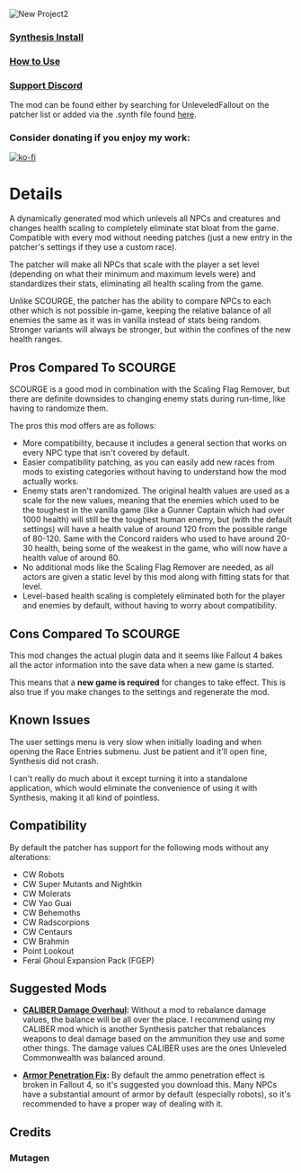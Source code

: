 ![New Project2](https://github.com/ReaperAnon/Unleveled-Commonwealth/assets/63963239/09265719-5be4-437a-9c80-c16186abcc1d)

### [Synthesis Install](https://github.com/Mutagen-Modding/Synthesis/wiki/Installation)
### [How to Use](https://github.com/Mutagen-Modding/Synthesis/wiki/Typical-Usage#adding-patchers)

### [Support Discord](https://discord.gg/u4zNjc2a)

The mod can be found either by searching for UnleveledFallout on the patcher list or added via the .synth file found [here](https://github.com/ReaperAnon/Unleveled-Commonwealth/releases/tag/meta).

### Consider donating if you enjoy my work:
[![ko-fi](https://ko-fi.com/img/githubbutton_sm.svg)](https://ko-fi.com/A0A6P3CRK)

# Details
A dynamically generated mod which unlevels all NPCs and creatures and changes health scaling to completely eliminate stat bloat from the game. Compatible with every mod without needing patches (just a new entry in the patcher's settings if they use a custom race). 

The patcher will make all NPCs that scale with the player a set level (depending on what their minimum and maximum levels were) and standardizes their stats, eliminating all health scaling from the game.

Unlike SCOURGE, the patcher has the ability to compare NPCs to each other which is not possible in-game, keeping the relative balance of all enemies the same as it was in vanilla instead of stats being random. Stronger variants will always be stronger, but within the confines of the new health ranges.

## Pros Compared To SCOURGE
SCOURGE is a good mod in combination with the Scaling Flag Remover, but there are definite downsides to changing enemy stats during run-time, like having to randomize them.

The pros this mod offers are as follows:
- More compatibility, because it includes a general section that works on every NPC type that isn't covered by default.
- Easier compatibility patching, as you can easily add new races from mods to existing categories without having to understand how the mod actually works.
- Enemy stats aren't randomized. The original health values are used as a scale for the new values, meaning that the enemies which used to be the toughest in the vanilla game (like a Gunner Captain which had over 1000 health) will still be the toughest human enemy, but (with the default settings) will have a health value of around 120 from the possible range of 80-120. Same with the Concord raiders who used to have around 20-30 health, being some of the weakest in the game, who will now have a health value of around 80. 
- No additional mods like the Scaling Flag Remover are needed, as all actors are given a static level by this mod along with fitting stats for that level.
- Level-based health scaling is completely eliminated both for the player and enemies by default, without having to worry about compatibility.

## Cons Compared To SCOURGE
This mod changes the actual plugin data and it seems like Fallout 4 bakes all the actor information into the save data when a new game is started.

This means that a **new game is required** for changes to take effect. This is also true if you make changes to the settings and regenerate the mod.

## Known Issues
The user settings menu is very slow when initially loading and when opening the Race Entries submenu. Just be patient and it'll open fine, Synthesis did not crash.

I can't really do much about it except turning it into a standalone application, which would eliminate the convenience of using it with Synthesis, making it all kind of pointless.

## Compatibility
By default the patcher has support for the following mods without any alterations:

- CW Robots
- CW Super Mutants and Nightkin
- CW Molerats
- CW Yao Guai
- CW Behemoths
- CW Radscorpions
- CW Centaurs
- CW Brahmin
- Point Lookout
- Feral Ghoul Expansion Pack (FGEP)

## Suggested Mods
- **[CALIBER Damage Overhaul](https://github.com/ReaperAnon/CALIBER-Damage-Overhaul):** Without a mod to rebalance damage values, the balance will be all over the place. I recommend using my CALIBER mod which is another Synthesis patcher that rebalances weapons to deal damage based on the ammunition they use and some other things. The damage values CALIBER uses are the ones Unleveled Commonwealth was balanced around.

- **[Armor Penetration Fix](https://www.nexusmods.com/fallout4/mods/73849):** By default the ammo penetration effect is broken in Fallout 4, so it's suggested you download this. Many NPCs have a substantial amount of armor by default (especially robots), so it's recommended to have a proper way of dealing with it.

## Credits

### Mutagen
